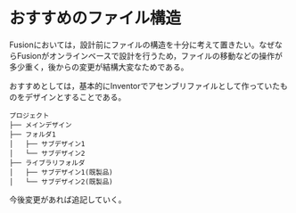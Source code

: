 # おすすめのファイル構造
Fusionにおいては，設計前にファイルの構造を十分に考えて置きたい。なぜならFusionがオンラインベースで設計を行うため，ファイルの移動などの操作が多少重く，後からの変更が結構大変なためである。

おすすめとしては，基本的にInventorでアセンブリファイルとして作っていたものをデザインとすることである。

```
プロジェクト
├── メインデザイン
├── フォルダ1
│   ├── サブデザイン1
│   └── サブデザイン2
├── ライブラリフォルダ
│   ├── サブデザイン1(既製品)
│   └── サブデザイン2(既製品)
```
今後変更があれば追記していく。